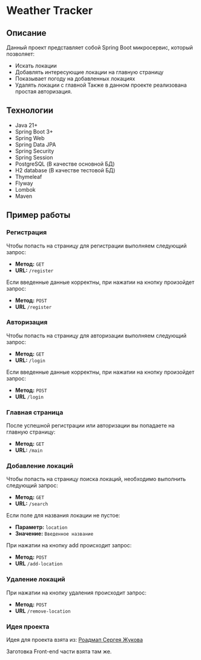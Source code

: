 # Weather Tracker
## Описание
Данный проект представляет собой Spring Boot микросервис, который позволяет:
* Искать локации
* Добавлять интересующие локации на главную страницу
* Показывает погоду на добавленных локациях
* Удалять локации с главной
Также в данном проекте реализована простая авторизация.
## Технологии
* Java 21+
* Spring Boot 3+
* Spring Web
* Spring Data JPA
* Spring Security
* Spring Session
* PostgreSQL (В качестве основной БД)
* H2 database (В качестве тестовой БД)
* Thymeleaf
* Flyway
* Lombok
* Maven
## Пример работы
### Регистрация
Чтобы попасть на страницу для регистрации выполняем следующий запрос:
* **Метод:** `GET`
* **URL:** `/register`

Если введенные данные корректны, при нажатии на кнопку произойдет запрос:
* **Метод:** `POST`
* **URL** `/register`
### Авторизация
Чтобы попасть на страницу для авторизации выполняем следующий запрос:
* **Метод:** `GET`
* **URL:** `/login`

Если введенные данные корректны, при нажатии на кнопку произойдет запрос:
* **Метод:** `POST`
* **URL** `/login`
### Главная страница
После успешной регистрации или авторизации вы попадаете на главную страницу:
* **Метод:** `GET`
* **URL:** `/main`
### Добавление локаций
Чтобы попасть на страницу поиска локаций, необходимо выполнить следующий запрос:
* **Метод:** `GET`
* **URL:** `/search`

Если поле для названия локации не пустое:
* **Параметр:** `location`
* **Значение:** `Введенное название`

При нажатии на кнопку add происходит запрос:
* **Метод:** `POST`
* **URL** `/add-location`
### Удаление локаций
При нажатии на кнопку удаления происходит запрос:
* **Метод:** `POST`
* **URL** `/remove-location`
### Идея проекта
Идея для проекта взята из: [Роадмап Сергея Жукова](https://zhukovsd.github.io/java-backend-learning-course/)

Заготовка Front-end части взята там же.